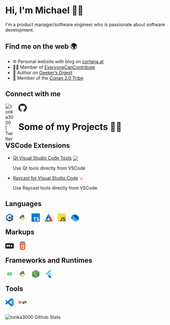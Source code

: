# Hi, I'm Michael 🙋‍♂️
I'm a product manager/software engineer who is passionate about software development.

## Find me on the web 🌍
- 🌐 Personal website with blog on [cortana.at](https://cortana.at)
- 👨‍💻 Member of [EveryoneCanContribute](https://everyonecancontribute.com)
- 📑 Author on [Geeker’s Digest](https://www.geekersdigest.com)
- 🐸 Member of the [Conan 2.0 Tribe](https://conan.io/tribe.html)

## Connect with me
<!--<a href="https://twitter.com/tonka_2000">
    <img alt="tonka3000 | Twitter" align="left" width="26px" style="margin-right:15px" src="https://raw.githubusercontent.com/tonka3000/tonka3000/master/assets/twitter.svg" />
  </a>-->
<a href="https://gitlab.com/tonka3000">
  <img alt="tonka3000 | Twitter" align="left" width="26px" style="margin-right:15px" src="https://raw.githubusercontent.com/tonka3000/tonka3000/master/assets/gitlab.svg" />
</a>
<a href="https://github.com/tonka3000">
  <picture>
    <source media="(prefers-color-scheme: dark)" align="left" width="26px" style="margin-right:15px" srcset="./assets/github_dark.png">
    <img alt="GitHub" align="left" width="26px" style="margin-right:15px" src="https://raw.githubusercontent.com/github/explore/78df643247d429f6cc873026c0622819ad797942/topics/github/github.png" />
  </picture>
</a>

<br/>

# Some of my Projects 👨‍💻

## VSCode Extensions

* [Qt Visual Studio Code Tools](https://marketplace.visualstudio.com/items?itemName=tonka3000.qtvsctools) <img src="https://raw.githubusercontent.com/tonka3000/vscode-qt-tools/develop/icon.png" style="height:1em; vertical-align: middle"/>

  Use Qt tools directly from VSCode

* [Raycast for Visual Studio Code](https://marketplace.visualstudio.com/items?itemName=tonka3000.raycast) <img src="assets/raycast-logo-light.svg" style="height: 1em; vertical-align: middle">

  Use Raycast tools directly from VSCode.

<!--
## Raycast Extensions <img src="assets/raycast-logo-light.svg" style="height: 1em; vertical-align: middle">

* [Speedtest 🚀](https://www.raycast.com/tonka3000/speedtest)

  Test your internet speed via [speedtest.net](https://www.speedtest.net) directly in Raycast

* [YouTube](https://www.raycast.com/tonka3000/youtube) <img src="https://raw.githubusercontent.com/raycast/extensions/main/extensions/youtube/assets/youtube.png" style="height: 1em; vertical-align: middle"/>

  Directly search on YouTube from Raycast

- [Gmail](https://www.raycast.com/tonka3000/gmail) <img src="https://raw.githubusercontent.com/raycast/extensions/main/extensions/gmail/assets/gmail.png" style="height: 1em; vertical-align: middle"/>

  Manage your inbox and send emails

* [Weather Forecast ⛅](https://www.raycast.com/tonka3000/weather)

  Weather forecast directly in Raycast via [wttr.in](https://wttr.in)

* [GitLab 🦊](https://www.raycast.com/tonka3000/gitlab)

  Manage your daily GitLab work Raycast

* [Home Assistant 🏡](https://www.raycast.com/tonka3000/homeassistant)

  Control your house with Raycast

* [Snake](https://www.raycast.com/tonka3000/snake) 🐍

  Play a classic snake game directly in Raycast

* [Twitter](https://www.raycast.com/tonka3000/twitter) <img src="https://raw.githubusercontent.com/raycast/extensions/main/extensions/twitter/assets/twitter.png" style="height:1em; vertical-align: middle"/>

  Check your twitter directly in Raycast

* [OpenWeatherMap](https://www.raycast.com/tonka3000/openweathermap) <img src="https://raw.githubusercontent.com/raycast/extensions/main/extensions/openweathermap/assets/openweathermap.png" style="height:1em; vertical-align: middle"/>

  Weather forecast directly in Raycast via [OpenWeatherMap](https://openweathermap.org)

* [RICE Score](https://www.raycast.com/tonka3000/ricescore) <img src="https://raw.githubusercontent.com/raycast/extensions/main/extensions/ricescore/assets/rice.png" style="height: 1em; vertical-align: middle"/>

  Calculate the RICE Score in Raycast and convert it to markdown.

A full list of all my extension can be found [here](https://www.raycast.com/tonka3000)

-->

## Languages

<img alt="C++" align="left" width="26px" style="margin-right:15px" src="https://raw.githubusercontent.com/github/explore/80688e429a7d4ef2fca1e82350fe8e3517d3494d/topics/cpp/cpp.png" />
<img alt="Python" align="left" width="26px" style="margin-right:15px" src="https://raw.githubusercontent.com/github/explore/80688e429a7d4ef2fca1e82350fe8e3517d3494d/topics/python/python.png" />
<img alt="TypeScript" align="left" width="26px" style="margin-right:15px" src="https://raw.githubusercontent.com/github/explore/80688e429a7d4ef2fca1e82350fe8e3517d3494d/topics/typescript/typescript.png" />
<img alt="CMake" align="left" width="26px" style="margin-right:15px" src="assets/cmake.png">
<img alt="JavaScript" align="left" width="26px" style="margin-right:15px" src="https://raw.githubusercontent.com/github/explore/80688e429a7d4ef2fca1e82350fe8e3517d3494d/topics/javascript/javascript.png" />
<img alt="Dart" align="left" width="26px" style="margin-right:15px" src="https://raw.githubusercontent.com/github/explore/80688e429a7d4ef2fca1e82350fe8e3517d3494d/topics/dart/dart.png" />

<br>

## Markups

<img alt="Markdown" align="left" width="26px" style="margin-right:15px" src="https://raw.githubusercontent.com/github/explore/80688e429a7d4ef2fca1e82350fe8e3517d3494d/topics/markdown/markdown.png" />
<img alt="HTML5" align="left" width="26px" style="margin-right:15px" src="https://raw.githubusercontent.com/github/explore/80688e429a7d4ef2fca1e82350fe8e3517d3494d/topics/html/html.png" />

<br>

## Frameworks and Runtimes

<img alt="Qt" align="left" width="26px" style="margin-right:15px" src="https://raw.githubusercontent.com/github/explore/80688e429a7d4ef2fca1e82350fe8e3517d3494d/topics/qt/qt.png" />
<img alt="Python" align="left" width="26px" style="margin-right:15px" src="https://raw.githubusercontent.com/github/explore/80688e429a7d4ef2fca1e82350fe8e3517d3494d/topics/python/python.png" />
<img alt="Node.js" align="left" width="26px" style="margin-right:15px" src="https://raw.githubusercontent.com/github/explore/80688e429a7d4ef2fca1e82350fe8e3517d3494d/topics/nodejs/nodejs.png" />
<img alt="Flutter" align="left" width="26px" style="margin-right:15px" src="https://raw.githubusercontent.com/github/explore/80688e429a7d4ef2fca1e82350fe8e3517d3494d/topics/flutter/flutter.png" />
<!--<img alt="Raycast" align="left" width="26px" style="margin-right:15px" src="assets/raycast-logo-light.svg">-->

<br>

## Tools

<img alt="Visual Studio Code" align="left" width="26px" style="margin-right:15px" src="https://raw.githubusercontent.com/github/explore/80688e429a7d4ef2fca1e82350fe8e3517d3494d/topics/visual-studio-code/visual-studio-code.png" />
<img alt="Git" align="left" width="26px" style="margin-right:15px" src="https://raw.githubusercontent.com/github/explore/80688e429a7d4ef2fca1e82350fe8e3517d3494d/topics/git/git.png" />
<!--<img alt="Raycast" align="left" width="26px" style="margin-right:15px" src="assets/raycast-logo-light.svg">-->

<br/>
<br/>
<br/>

<img align="left" alt="tonka3000 Github Stats" src="https://github-readme-stats.vercel.app/api?username=tonka3000&show_icons=true&hide_border=true" />
